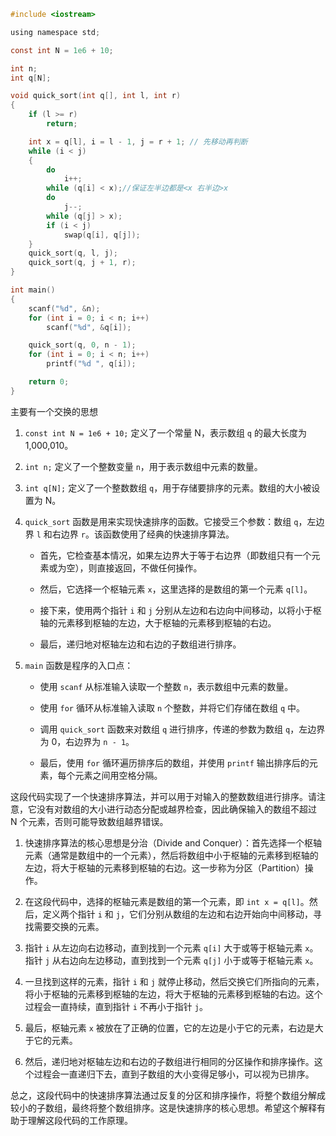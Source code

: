 ```c
#include <iostream>

using namespace std;

const int N = 1e6 + 10;

int n;
int q[N];

void quick_sort(int q[], int l, int r)
{
    if (l >= r)
        return;

    int x = q[l], i = l - 1, j = r + 1; // 先移动再判断
    while (i < j)
    {
        do
            i++;
        while (q[i] < x);//保证左半边都是<x 右半边>x
        do
            j--;
        while (q[j] > x);
        if (i < j)
            swap(q[i], q[j]);
    }
    quick_sort(q, l, j);
    quick_sort(q, j + 1, r);
}

int main()
{
    scanf("%d", &n);
    for (int i = 0; i < n; i++)
        scanf("%d", &q[i]);

    quick_sort(q, 0, n - 1);
    for (int i = 0; i < n; i++)
        printf("%d ", q[i]);

    return 0;
}
```

主要有一个交换的思想

1. `const int N = 1e6 + 10;` 定义了一个常量 N，表示数组 `q` 的最大长度为 1,000,010。

2. `int n;` 定义了一个整数变量 `n`，用于表示数组中元素的数量。

3. `int q[N];` 定义了一个整数数组 `q`，用于存储要排序的元素。数组的大小被设置为 N。

4. `quick_sort` 函数是用来实现快速排序的函数。它接受三个参数：数组 `q`，左边界 `l` 和右边界 `r`。该函数使用了经典的快速排序算法。

   - 首先，它检查基本情况，如果左边界大于等于右边界（即数组只有一个元素或为空），则直接返回，不做任何操作。
   
   - 然后，它选择一个枢轴元素 `x`，这里选择的是数组的第一个元素 `q[l]`。

   - 接下来，使用两个指针 `i` 和 `j` 分别从左边和右边向中间移动，以将小于枢轴的元素移到枢轴的左边，大于枢轴的元素移到枢轴的右边。

   - 最后，递归地对枢轴左边和右边的子数组进行排序。

5. `main` 函数是程序的入口点：

   - 使用 `scanf` 从标准输入读取一个整数 `n`，表示数组中元素的数量。

   - 使用 `for` 循环从标准输入读取 `n` 个整数，并将它们存储在数组 `q` 中。

   - 调用 `quick_sort` 函数来对数组 `q` 进行排序，传递的参数为数组 `q`，左边界为 0，右边界为 `n - 1`。

   - 最后，使用 `for` 循环遍历排序后的数组，并使用 `printf` 输出排序后的元素，每个元素之间用空格分隔。

这段代码实现了一个快速排序算法，并可以用于对输入的整数数组进行排序。请注意，它没有对数组的大小进行动态分配或越界检查，因此确保输入的数组不超过 N 个元素，否则可能导致数组越界错误。



1. 快速排序算法的核心思想是分治（Divide and Conquer）：首先选择一个枢轴元素（通常是数组中的一个元素），然后将数组中小于枢轴的元素移到枢轴的左边，将大于枢轴的元素移到枢轴的右边。这一步称为分区（Partition）操作。

2. 在这段代码中，选择的枢轴元素是数组的第一个元素，即 `int x = q[l]`。然后，定义两个指针 `i` 和 `j`，它们分别从数组的左边和右边开始向中间移动，寻找需要交换的元素。

3. 指针 `i` 从左边向右边移动，直到找到一个元素 `q[i]` 大于或等于枢轴元素 `x`。指针 `j` 从右边向左边移动，直到找到一个元素 `q[j]` 小于或等于枢轴元素 `x`。

4. 一旦找到这样的元素，指针 `i` 和 `j` 就停止移动，然后交换它们所指向的元素，将小于枢轴的元素移到枢轴的左边，将大于枢轴的元素移到枢轴的右边。这个过程会一直持续，直到指针 `i` 不再小于指针 `j`。

5. 最后，枢轴元素 `x` 被放在了正确的位置，它的左边是小于它的元素，右边是大于它的元素。

6. 然后，递归地对枢轴左边和右边的子数组进行相同的分区操作和排序操作。这个过程会一直递归下去，直到子数组的大小变得足够小，可以视为已排序。

总之，这段代码中的快速排序算法通过反复的分区和排序操作，将整个数组分解成较小的子数组，最终将整个数组排序。这是快速排序的核心思想。希望这个解释有助于理解这段代码的工作原理。